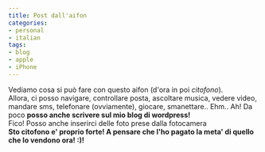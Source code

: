 ```yaml
---
title: Post dall'aifon
categories:
- personal
- italian
tags:
- blog
- apple
- iPhone
---
```

Vediamo cosa si può fare con questo aifon (d'ora in poi _citofono_).  
Allora, ci posso navigare, controllare posta, ascoltare musica, vedere video,
mandare sms, telefonare (ovviamente), giocare, smanettare.. Ehm.. Ah! Da poco
**posso anche scrivere sul mio blog di wordpress!**  
Fico! Posso anche inserirci delle foto prese dalla fotocamera  
**Sto citofono e' proprio forte! A pensare che l'ho pagato la meta' di quello che lo vendono ora! :)!**  

